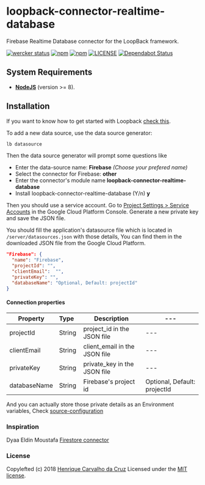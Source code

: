 # loopback-connector-realtime-database

Firebase Realtime Database connector for the LoopBack framework.

[![wercker status](https://app.wercker.com/status/e73beab61c45deff0b954b62855a255a/s/master "wercker status")](https://app.wercker.com/project/byKey/e73beab61c45deff0b954b62855a255a)
[![npm](https://img.shields.io/npm/dt/loopback-connector-realtime-database.svg)](https://www.npmjs.com/package/loopback-connector-realtime-database.svg)
[![npm](https://img.shields.io/npm/v/loopback-connector-realtime-database.svg)](https://www.npmjs.com/package/loopback-connector-realtime-database)
[![LICENSE](https://img.shields.io/github/license/henriquecarv/loopback-connector-realtime-database.svg)](./LICENSE)
[![Dependabot Status](https://api.dependabot.com/badges/status?host=github&repo=henriquecarv/loopback-connector-realtime-database)](https://dependabot.com)

## System Requirements
* **[NodeJS](https://nodejs.org/en/)** (version >= 8).

## Installation
If you want to know how to get started with Loopback [check this][5].

To add a new data source, use the data source generator:
```sh
lb datasource
```
Then the data source generator will prompt some questions like

 - Enter the data-source name: **Firebase** *(Choose your prefered name)*
 - Select the connector for Firebase: **other**
 - Enter the connector's module name **loopback-connector-realtime-database**
 - Install loopback-connector-realtime-database (Y/n) **y**

Then you should use a service account. Go to [Project Settings > Service Accounts][4] in the Google Cloud Platform Console. Generate a new private key and save the JSON file.

You should fill the application's datasource file which is located in `/server/datasources.json`  with those details, You can find them in the downloaded JSON file from the Google Cloud Platform.

```json
"Firebase": {
  "name": "Firebase",
  "projectId": "",
  "clientEmail":  "",
  "privateKey": "",
  "databaseName": "Optional, Default: projectId"
}
```

#### Connection properties

| Property | Type&nbsp;&nbsp; | Description | --- |
| --- | --- | --- | --- |
| projectId | String | project_id in the JSON file | --- |
| clientEmail | String | client_email in the JSON file | --- |
| privateKey | String | private_key in the JSON file | --- |
| databaseName | String | Firebase's project id | Optional, Default: projectId | --- |

And you can actually store those private details as an Environment variables, Check [source-configuration][6]

### Inspiration
Dyaa Eldin Moustafa [Firestore connector][3]

### License

Copylefted (c) 2018 [Henrique Carvalho da Cruz][1] Licensed under the [MIT license][2].

[1]: https://henriquecarv.com
[2]: ./LICENSE
[3]: https://github.com/dyaa/loopback-connector-firestore
[4]: https://console.cloud.google.com/projectselector/iam-admin/serviceaccounts
[5]: http://loopback.io/getting-started/
[6]: https://loopback.io/doc/en/lb3/Environment-specific-configuration.html#data-source-configuration
